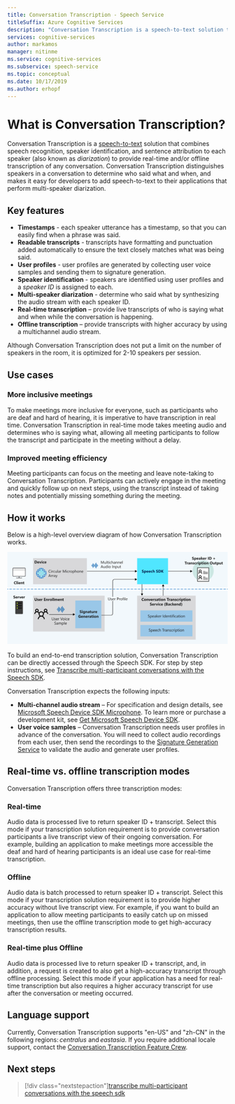 ```yaml
---
title: Conversation Transcription - Speech Service
titleSuffix: Azure Cognitive Services
description: "Conversation Transcription is a speech-to-text solution that combines speech recognition, speaker identification, and sentence attribution to each speaker (also known as diarization) to provide real-time and/or offline transcription of any conversation. This service makes conversations more inclusive for everyone, such as participants who are deaf and hard of hearing."
services: cognitive-services
author: markamos
manager: nitinme
ms.service: cognitive-services
ms.subservice: speech-service
ms.topic: conceptual
ms.date: 10/17/2019
ms.author: erhopf
---
```


# What is Conversation Transcription?

Conversation Transcription is a [speech-to-text](speech-to-text.md) solution that combines speech recognition, speaker identification, and sentence attribution to each speaker (also known as _diarization_) to provide real-time and/or offline transcription of any conversation. Conversation Transcription distinguishes speakers in a conversation to determine who said what and when, and makes it easy for developers to add speech-to-text to their applications that perform multi-speaker diarization.

## Key features

- **Timestamps** - each speaker utterance has a timestamp, so that you can easily find when a phrase was said.
- **Readable transcripts** - transcripts have formatting and punctuation added automatically to ensure the text closely matches what was being said.
- **User profiles** - user profiles are generated by collecting user voice samples and sending them to signature generation.
- **Speaker identification** - speakers are identified using user profiles and a _speaker ID_ is assigned to each.
- **Multi-speaker diarization** - determine who said what by synthesizing the audio stream with each speaker ID.
- **Real-time transcription** – provide live transcripts of who is saying what and when while the conversation is happening.
- **Offline transcription** – provide transcripts with higher accuracy by using a multichannel audio stream.

Although Conversation Transcription does not put a limit on the number of speakers in the room, it is optimized for 2-10 speakers per session.

## Use cases

### More inclusive meetings

To make meetings more inclusive for everyone, such as participants who are deaf and hard of hearing, it is imperative to have transcription in real time. Conversation Transcription in real-time mode takes meeting audio and determines who is saying what, allowing all meeting participants to follow the transcript and participate in the meeting without a delay.

### Improved meeting efficiency

Meeting participants can focus on the meeting and leave note-taking to Conversation Transcription. Participants can actively engage in the meeting and quickly follow up on next steps, using the transcript instead of taking notes and potentially missing something during the meeting.

## How it works

Below is a high-level overview diagram of how Conversation Transcription works.

![The Import Conversation Transcription Diagram](media/scenarios/conversation-transcription-service.png)

To build an end-to-end transcription solution, Conversation Transcription can be directly accessed through the Speech SDK. For step by step instructions, see [Transcribe multi-participant conversations with the Speech SDK](how-to-use-conversation-transcription-service.md).

Conversation Transcription expects the following inputs:

- **Multi-channel audio stream** – For specification and design details, see [Microsoft Speech Device SDK Microphone](https://aka.ms/cts/microphone). To learn more or purchase a development kit, see [Get Microsoft Speech Device SDK](https://aka.ms/cts/getsdk).
- **User voice samples** – Conversation Transcription needs user profiles in advance of the conversation. You will need to collect audio recordings from each user, then send the recordings to the [Signature Generation Service](https://aka.ms/cts/signaturegenservice) to validate the audio and generate user profiles.

## Real-time vs. offline transcription modes

Conversation Transcription offers three transcription modes:

### Real-time

Audio data is processed live to return speaker ID + transcript. Select this mode if your transcription solution requirement is to provide conversation participants a live transcript view of their ongoing conversation. For example, building an application to make meetings more accessible the deaf and hard of hearing participants is an ideal use case for real-time transcription.

### Offline

Audio data is batch processed to return speaker ID + transcript. Select this mode if your transcription solution requirement is to provide higher accuracy without live transcript view. For example, if you want to build an application to allow meeting participants to easily catch up on missed meetings, then use the offline transcription mode to get high-accuracy transcription results.

### Real-time plus Offline

Audio data is processed live to return speaker ID + transcript, and, in addition, a request is created to also get a high-accuracy transcript through offline processing. Select this mode if your application has a need for real-time transcription but also requires a higher accuracy transcript for use after the conversation or meeting occurred.

## Language support

Currently, Conversation Transcription supports "en-US" and "zh-CN" in the following regions: *centralus* and *eastasia*. If you require additional locale support, contact the [Conversation Transcription Feature Crew](mailto:CTSFeatureCrew@microsoft.com).

## Next steps

> [!div class="nextstepaction"][transcribe multi-participant conversations with the speech sdk](how-to-use-conversation-transcription-service.md)
